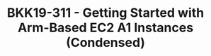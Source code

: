 ---
categories:
- bkk19
description: '&nbsp;[Condensed Session] - See preparation notes below.<br>Amazon EC2
  A1 instances are the first EC2 instances powered by Arm-based AWS Graviton processors.
  They deliver significant cost savings for scale-out and Arm-based applications,
  such as web servers, containerized microservices, caching fleets, and distributed
  data stores that are supported by the extensive Arm product platform. In this workshop,
  you learn about EC2 A1 instances and experience how easy it can be to migrate and
  run your workloads on EC2 A1.<br><br><strong>**** Please note that this is a working
  tutorial. To prepare, you need: ****</strong><br><br>• Laptop or laptop-like device<br><em>&nbsp;
  &nbsp; &nbsp; &nbsp; &nbsp; &nbsp; &nbsp; &nbsp; (Need a keyboard and terminal/shell
  access)</em><br>• &nbsp; &nbsp; &nbsp; A Modern Browser with Third-Party Cookies
  Enabled<br><em>&nbsp; &nbsp; &nbsp; &nbsp; &nbsp; &nbsp; &nbsp; &nbsp; (Chrome or
  Firefox recommended; IE will NOT work)</em><br>• &nbsp; &nbsp; &nbsp; Established
  AWS Account with Admin Access privileges – new accounts can be created by signing
  up for a free EC2 account here:<a data-saferedirecturl="https://www.google.com/url?q=https://aws.amazon.com/ec2/&source=gmail&ust=1553686282470000&usg=AFQjCNEclrXDnsa4vHjYmaRWscjfHblwJQ"
  href="https://aws.amazon.com/ec2/" target="_blank">https://aws.amazon.com/ec2/</a>
  and credits will be provided to cover the workshop utilization<br><em>&nbsp; &nbsp;
  &nbsp; &nbsp; &nbsp; &nbsp; &nbsp; &nbsp; (Need fairly widespread permissions: create
  IAM roles, VPCs, Subnets, Routes, EC2, Secrets, etc.)</em>'
image:
  featured: 'true'
  path: /assets/images/featured-images/bkk19/BKK19-311.png
session_attendee_num: '31'
session_id: BKK19-311
session_room: 'Keynote Room (World Ballroom BC) '
session_slot:
  end_time: '2019-04-03 14:45:00'
  start_time: '2019-04-03 14:00:00'
session_speakers:
- speaker_bio: Kitisak Sriprasert is a Solution Architect for Amazon Web Services
    based in Bangkok, Thailand. Kitisak has been helping Thai and other ASEAN customers
    to understand and utilize the Amazon Web Services for more than a year, allowing
    them to save money, accelerate their time to market, and focus on their core business.
    Kitisak has over 17 years of experience in Enterprise Software Development and
    IT Architecture. Prior to joining Amazon Web Services, Kitisak was a Solution
    Architect for a retail bank in Thailand and a technology specialist for a global
    financial data service company.
  speaker_company: AWS Thailand
  speaker_image: /assets/images/speakers/bkk19/kitisak-sriprasert.jpg
  speaker_location: ''
  speaker_name: Kitisak Sriprasert
  speaker_position: Solution Architect
  speaker_username: kitisaks
session_track: Arm on Arm
tag: session
tags:
- Data Center
title: BKK19-311 - Getting Started with Arm-Based EC2 A1 Instances (Condensed)
---